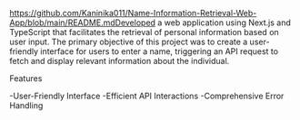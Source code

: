 https://github.com/Kaninika011/Name-Information-Retrieval-Web-App/blob/main/README.mdDeveloped a web application using Next.js and TypeScript that facilitates the retrieval of personal information based on user input. The primary objective of this project was to create a user-friendly interface for users to enter a name, triggering an API request to fetch and display relevant information about the individual.

Features


-User-Friendly Interface
-Efficient API Interactions
-Comprehensive Error Handling





